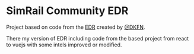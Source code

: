 # SimRail Community EDR

Project based on code from the [EDR](https://github.com/simrail/EDR) created by [@DKFN](https://github.com/DKFN).

There my version of EDR including code from the based project from react to vuejs with some intels improved or modified.
